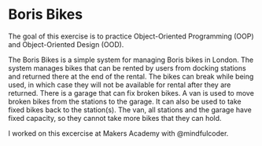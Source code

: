 Boris Bikes
========================

The goal of this exercise is to practice Object-Oriented Programming (OOP) and Object-Oriented Design (OOD).

The Boris Bikes is a simple system for managing Boris bikes in London. The system manages bikes that can be rented by users from docking stations and returned there at the end of the rental. The bikes can break while being used, in which case they will not be available for rental after they are returned. There is a garage that can fix broken bikes. A van is used to move broken bikes from the stations to the garage. It can also be used to take fixed bikes back to the station(s). The van, all stations and the garage have fixed capacity, so they cannot take more bikes that they can hold.

I worked on this excercise at Makers Academy with @mindfulcoder.
